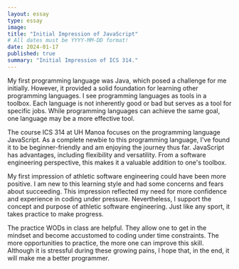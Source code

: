 ```yaml
---
layout: essay
type: essay
image: 
title: "Initial Impression of JavaScript"
# All dates must be YYYY-MM-DD format!
date: 2024-01-17
published: true
summary: "Initial Impression of ICS 314."
---
```


My first programming language was Java, which posed a challenge for me initially. However, it provided a solid foundation for learning other programming languages. I see programming languages as tools in a toolbox. Each language is not inherently good or bad but serves as a tool for specific jobs. While programming languages can achieve the same goal, one language may be a more effective tool.

The course ICS 314 at UH Manoa focuses on the programming language JavaScript. As a complete newbie to this programming language, I've found it to be beginner-friendly and am enjoying the journey thus far. JavaScript has advantages, including flexibility and versatility. From a software engineering perspective, this makes it a valuable addition to one's toolbox.

My first impression of athletic software engineering could have been more positive. I am new to this learning style and had some concerns and fears about succeeding. This impression reflected my need for more confidence and experience in coding under pressure. Nevertheless, I support the concept and purpose of athletic software engineering. Just like any sport, it takes practice to make progress.

The practice WODs in class are helpful. They allow one to get in the mindset and become accustomed to coding under time constraints. The more opportunities to practice, the more one can improve this skill. Although it is stressful during these growing pains, I hope that, in the end, it will make me a better programmer.
